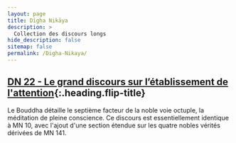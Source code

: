 ```yaml
---
layout: page
title: Dīgha Nikāya
description: >
  Collection des discours longs
hide_description: false
sitemap: false
permalink: /Digha-Nikaya/
---
```


## [DN 22 - Le grand discours sur l’établissement de l'attention](/Digha-Nikaya/DN22){:.heading.flip-title}

Le Bouddha détaille le septième facteur de la noble voie octuple, la méditation de pleine conscience. Ce discours est essentiellement identique à MN 10, avec l'ajout d'une section étendue sur les quatre nobles vérités dérivées de MN 141.



